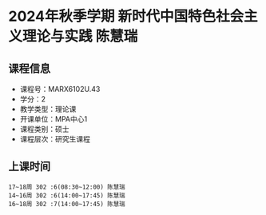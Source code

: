# 2024年秋季学期 新时代中国特色社会主义理论与实践 陈慧瑞






## 课程信息

- 课程号：MARX6102U.43
- 学分：2
- 教学类型：理论课
- 开课单位：MPA中心1
- 课程类别：硕士
- 课程层次：研究生课程

## 上课时间

```
17~18周 302 :6(08:30~12:00) 陈慧瑞
14~16周 302 :6(14:00~17:45) 陈慧瑞
16~18周 302 :7(14:00~17:45) 陈慧瑞
```

